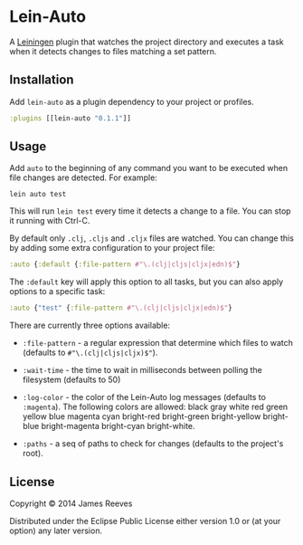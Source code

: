 # Lein-Auto

A [Leiningen] plugin that watches the project directory and executes a
task when it detects changes to files matching a set pattern.

[Leiningen]: https://github.com/technomancy/leiningen

## Installation

Add `lein-auto` as a plugin dependency to your project or profiles.

```clojure
:plugins [[lein-auto "0.1.1"]]
```

## Usage

Add `auto` to the beginning of any command you want to be executed
when file changes are detected. For example:

```
lein auto test
```

This will run `lein test` every time it detects a change to a file.
You can stop it running with Ctrl-C.

By default only `.clj`, `.cljs` and `.cljx` files are watched. You can
change this by adding some extra configuration to your project file:

```clojure
:auto {:default {:file-pattern #"\.(clj|cljs|cljx|edn)$"}
```

The `:default` key will apply this option to all tasks, but you can
also apply options to a specific task:

```clojure
:auto {"test" {:file-pattern #"\.(clj|cljs|cljx|edn)$"}
```

There are currently three options available:

- `:file-pattern` -
  a regular expression that determine which files to watch (defaults
  to `#"\.(clj|cljs|cljx)$"`).

- `:wait-time` -
  the time to wait in milliseconds between polling the filesystem
  (defaults to 50)

- `:log-color` -
  the color of the Lein-Auto log messages (defaults to `:magenta`).
  The following colors are allowed: black gray white red green yellow
  blue magenta cyan bright-red bright-green bright-yellow bright-blue
  bright-magenta bright-cyan bright-white.

- `:paths` -
  a seq of paths to check for changes (defaults to the project's root).

## License

Copyright © 2014 James Reeves

Distributed under the Eclipse Public License either version 1.0 or (at
your option) any later version.
